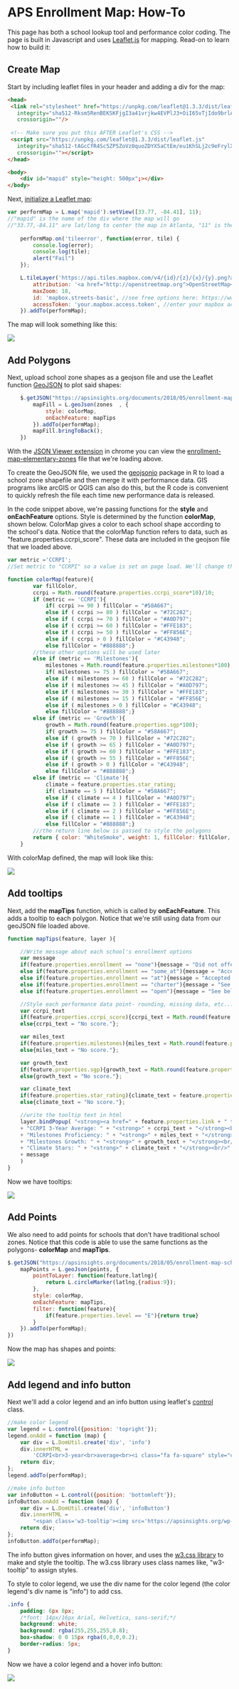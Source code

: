 # APS Enrollment Map: How-To

This page has both a school lookup tool and performance color coding. The page is built in Javascript and uses [Leaflet.js](https://leafletjs.com/) for mapping. Read-on to learn how to build it:

## Create Map

Start by including leaflet files in your header and adding a div for the map:

```html
<head>
 <link rel="stylesheet" href="https://unpkg.com/leaflet@1.3.3/dist/leaflet.css"
   integrity="sha512-Rksm5RenBEKSKFjgI3a41vrjkw4EVPlJ3+OiI65vTjIdo9brlAacEuKOiQ5OFh7cOI1bkDwLqdLw3Zg0cRJAAQ=="
   crossorigin=""/>
	
 <!-- Make sure you put this AFTER Leaflet's CSS -->
 <script src="https://unpkg.com/leaflet@1.3.3/dist/leaflet.js"
   integrity="sha512-tAGcCfR4Sc5ZP5ZoVz0quoZDYX5aCtEm/eu1KhSLj2c9eFrylXZknQYmxUssFaVJKvvc0dJQixhGjG2yXWiV9Q=="
   crossorigin=""></script>
</head>

<body>
	<div id="mapid" style="height: 500px";></div>
</body>
```

Next, [initialize a Leaflet map](https://leafletjs.com/examples/quick-start/):

```javascript
var performMap = L.map('mapid').setView([33.77, -84.41], 11);
//"mapid" is the name of the div where the map will go
//"33.77,-84.11" are lat/long to center the map in Atlanta, "11" is the zoom level
	
	performMap.on('tileerror', function(error, tile) {
		console.log(error);
		console.log(tile);
		alert("Fail")
	});

	L.tileLayer('https://api.tiles.mapbox.com/v4/{id}/{z}/{x}/{y}.png?access_token={accessToken}', {
		attribution: '<a href="http://openstreetmap.org">OpenStreetMap</a> | <a href="http://mapbox.com">Mapbox</a>',
		maxZoom: 18,
		id: 'mapbox.streets-basic', //see free options here: https://www.mapbox.com/api-documentation/#maps
		accessToken: 'your.mapbox.access.token', //enter your mapbox access token here
	}).addTo(performMap);
```

The map will look  something like this:

![](https://github.com/johnkeltz/aps-enrollment-map/blob/master/images/Initialize%20Map.PNG)

## Add Polygons

Next, upload school zone shapes as a geojson file and use the Leaflet function [GeoJSON](https://leafletjs.com/reference-1.3.2.html#geojson) to plot said shapes:

```javascript
	$.getJSON("https://apsinsights.org/documents/2018/05/enrollment-map-elementary-zones.txt",function(zones){
		mapFill = L.geoJson(zones  , {
			style: colorMap,
			onEachFeature: mapTips
		}).addTo(performMap); 
		mapFill.bringToBack();
	})
```
With the [JSON Viewer extension](https://chrome.google.com/webstore/detail/json-viewer/gbmdgpbipfallnflgajpaliibnhdgobh) in chrome you can view the [enrollment-map-elementary-zones](https://apsinsights.org/documents/2018/05/enrollment-map-elementary-zones.txt) file that we're loading above.

To create the GeoJSON file, we used the [geojsonio](https://github.com/ropensci/geojsonio) package in R to load a school zone shapefile and then merge it with performance data. GIS programs like arcGIS or QGIS can also do this, but the R code is convenient to quickly refresh the file each time new performance data is released.

In the code snippet above, we're passing functions for the **style** and **onEachFeature** options. Style is determined by the function **colorMap**, shown below. ColorMap gives a color to each school shape according to the school's data. Notice that the colorMap function refers to data, such as "feature.properties.ccrpi_score". These data are included in the geojson file that we loaded above.

```javascript
var metric ='CCRPI';
//Set metric to "CCRPI" so a value is set on page load. We'll change this later when we build a filter to select a metric.

function colorMap(feature){
		var fillColor,
		ccrpi = Math.round(feature.properties.ccrpi_score*10)/10;
		if (metric == 'CCRPI'){
			if( ccrpi >= 90 ) fillColor = "#58A667";
			else if ( ccrpi >= 80 ) fillColor = "#72C282";
			else if ( ccrpi >= 70 ) fillColor = "#A0D797";
			else if ( ccrpi >= 60 ) fillColor = "#FFE183";
			else if ( ccrpi >= 50 ) fillColor = "#FF856E";
			else if ( ccrpi > 0 ) fillColor = "#C43948";
			else fillColor = "#888888";}
		//these other options will be used later
		else if (metric == 'Milestones'){
			milestones = Math.round(feature.properties.milestones*100);
			if( milestones >= 75 ) fillColor = "#58A667";
			else if ( milestones >= 60 ) fillColor = "#72C282";
			else if ( milestones >= 45 ) fillColor = "#A0D797";
			else if ( milestones >= 30 ) fillColor = "#FFE183";
			else if ( milestones >= 15 ) fillColor = "#FF856E";
			else if ( milestones > 0 ) fillColor = "#C43948";
			else fillColor = "#888888";}
		else if (metric == 'Growth'){
			growth = Math.round(feature.properties.sgp*100);
			if( growth >= 75 ) fillColor = "#58A667";
			else if ( growth >= 70 ) fillColor = "#72C282";
			else if ( growth >= 65 ) fillColor = "#A0D797";
			else if ( growth >= 60 ) fillColor = "#FFE183";
			else if ( growth >= 55 ) fillColor = "#FF856E";
			else if ( growth > 0 ) fillColor = "#C43948";
			else fillColor = "#888888";}
		else if (metric == 'Climate'){
			climate = feature.properties.star_rating;
			if( climate == 5 ) fillColor = "#58A667";
			else if ( climate == 4 ) fillColor = "#A0D797";
			else if ( climate == 3 ) fillColor = "#FFE183";
			else if ( climate == 2 ) fillColor = "#FF856E";
			else if ( climate == 1 ) fillColor = "#C43948";
			else fillColor = "#888888";}
		///the return line below is passed to style the polygons
		return { color: "WhiteSmoke", weight: 1, fillColor: fillColor, fillOpacity: .8 }; 
	}
```

With colorMap defined, the map will look like this:

![](https://github.com/johnkeltz/aps-enrollment-map/blob/master/images/Map%20with%20polygons.PNG)

## Add tooltips

Next, add the **mapTips** function, which is called by **onEachFeature**. This adds a tooltip to each polygon. Notice that we're still using data from our geoJSON file loaded above.

```javascript
function mapTips(feature, layer ){

	//Write message about each school's enrollment options
	var message
	if(feature.properties.enrollment == "none"){message = "Did not offer administrative transfer in 2018."} 
	else if(feature.properties.enrollment == "some_at"){message = "Accepted administrative transfers in some grades in 2018."}
	else if(feature.properties.enrollment == "at"){message = "Accepted administrative transfers in all grades in 2018."}
	else if(feature.properties.enrollment == "charter"){message = "See below for charter enrollment information."}
	else if(feature.properties.enrollment == "open"){message = "See below for single gender enrollment information."}

	//Style each performance data point- rounding, missing data, etc...
	var ccrpi_text
	if(feature.properties.ccrpi_score){ccrpi_text = Math.round(feature.properties.ccrpi_score*10)/10}
	else{ccrpi_text = "No score."};

	var miles_text
	if(feature.properties.milestones){miles_text = Math.round(feature.properties.milestones*100) + "%"}
	else{miles_text = "No score."};

	var growth_text
	if(feature.properties.sgp){growth_text = Math.round(feature.properties.sgp*100) + "%"}
	else{growth_text = "No score."};

	var climate_text
	if(feature.properties.star_rating){climate_text = feature.properties.star_rating + " out of 5"}
	else{climate_text = "No score."};

	//write the tooltip text in html
	layer.bindPopup( "<strong><a href=" + feature.properties.link + " target='_blank'>" + feature.properties.school + "</a></strong><br/>"
	+ "CCRPI 3-Year Average: " + "<strong>" + ccrpi_text + "</strong><br/>"
	+ "Milestones Proficiency: " + "<strong>" + miles_text + "</strong><br/>"
	+ "Milestones Growth: " + "<strong>" + growth_text + "</strong><br/>"
	+ "Climate Stars: " + "<strong>" + climate_text + "</strong><br/>"
	+ message
	)
}
```

Now we have tooltips:

![](https://github.com/johnkeltz/aps-enrollment-map/blob/master/images/Map%20Tooltips.PNG)

## Add Points

We also need to add points for schools that don't have traditional school zones. Notice that this code is able to use the same functions as the polygons- **colorMap** and **mapTips**.

```javascript
$.getJSON("https://apsinsights.org/documents/2018/05/enrollment-map-school-points.txt/",function(points){
	mapPoints = L.geoJson(points, {
		pointToLayer: function(feature,latlng){
			return L.circleMarker(latlng,{radius:9});
		},
		style: colorMap,
		onEachFeature: mapTips,
		filter: function(feature){
			if(feature.properties.level == "E"){return true}
		}
	}).addTo(performMap);
})
```

Now the map has shapes and points:

![](https://github.com/johnkeltz/aps-enrollment-map/blob/master/images/Map%20with%20points.PNG)

## Add legend and info button

Next we'll add a color legend and an info button using leaflet's [control](https://leafletjs.com/reference-1.3.2.html#control) class.

```javascript
//make color legend
var legend = L.control({position: 'topright'});
legend.onAdd = function (map) {
	var div = L.DomUtil.create('div', 'info')
	div.innerHTML =
		'CCRPI<br>3-year<br>average<br><i class="fa fa-square" style="color:#58A667"></i> >90<br><i class="fa fa-square" style="color:#72C282"></i> 80-89<br><i class="fa fa-square" style="color:#A0D797"></i> 70-79<br><i class="fa fa-square" style="color:#FFE183"></i> 60-69<br><i class="fa fa-square" style="color:#FF856E"></i> 50-59<br><i class="fa fa-square" style="color:#C43948"></i> <50<br>'
	return div;
};
legend.addTo(performMap);

//make info button
var infoButton = L.control({position: 'bottomleft'});
infoButton.onAdd = function (map) {
	var div = L.DomUtil.create('div', 'infoButton')
	div.innerHTML =
		"<span class='w3-tooltip'><img src='https://apsinsights.org/wp-content/uploads/2018/05/info-button.png' height='30' width='30'><div class='w3-text w3-light-gray w3-small w3-border w3-round-large' style='position:absolute; bottom:25px; left:1px; width:300px; z-index:1000; text-align:left; padding:4px 8px;'>The map is color-coded by each school's <strong>CCRPI three-year average</strong>. The three-year average is used because CCRPI fluctuates from year to year and the three-year average is more predictive of future performance.<br><br> Tap or click a school to view additional indicators:<br> -2017 Milestones <b>proficiency</b> (average of reading and math).<br>-3-year average of the percentage of students with typical or high <b>growth</b>, which uses the state's student growth percentile results.<br>-State <b>climate</b> star ratings.</div></span>"
	return div;
};
infoButton.addTo(performMap);
```

The info button gives information on hover, and uses the [w3.css library](https://www.w3schools.com/w3css/) to make and style the tooltip. The w3.css library uses class names like, "w3-tooltip" to assign styles.

To style to color legend, we use the div name for the color legend (the color legend's div name is "info") to add css.

```css
.info {
	padding: 6px 8px;
	/*font: 14px/16px Arial, Helvetica, sans-serif;*/
	background: white;
	background: rgba(255,255,255,0.8);
	box-shadow: 0 0 15px rgba(0,0,0,0.2);
	border-radius: 5px;
}
```

Now we have a color legend and a hover info button:

![](https://github.com/johnkeltz/aps-enrollment-map/blob/master/images/Hover%20button%20example.gif?raw=true)
